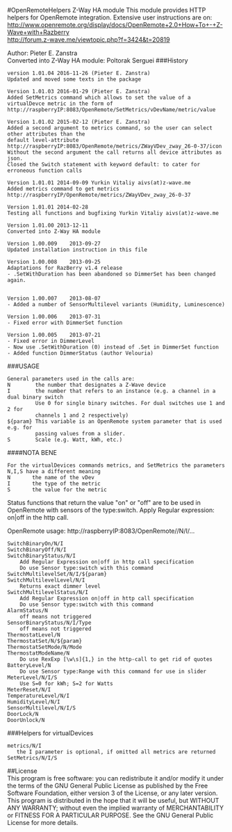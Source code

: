 #OpenRemoteHelpers Z-Way HA module
This module provides HTTP helpers for OpenRemote integration. Extensive user instructions are on:  
http://www.openremote.org/display/docs/OpenRemote+2.0+How+To+-+Z-Wave+with+Razberry  
http://forum.z-wave.me/viewtopic.php?f=3424&t=20819  

Author: Pieter E. Zanstra  
Converted into Z-Way HA module: Poltorak Serguei
###History
```
version 1.01.04 2016-11-26 (Pieter E. Zanstra)
Updated and moved some texts in the package

Version 1.01.03	2016-01-29 (Pieter E. Zanstra)  
Added SetMetrics command which allows to set the value of a virtualDevce metric in the form of
http://raspberryIP:8083/OpenRemote/SetMetrics/vDevName/metric/value

Version 1.01.02	2015-02-12 (Pieter E. Zanstra)  
Added a second argument to metrics command, so the user can select other attributes than the
default level-attribute http://raspberryIP:8083/OpenRemote/metrics/ZWayVDev_zway_26-0-37/icon
Without the second argument the call returns all device attributes as json.
Closed the Switch statement with keyword default: to cater for erroneous function calls 

Version 1.01.01	2014-09-09 Yurkin Vitaliy aivs(at)z-wave.me  
Added metrics command to get metrics http://raspberryIP/OpenRemote/metrics/ZWayVDev_zway_26-0-37

Version 1.01.01	2014-02-28  
Testing all functions and bugfixing Yurkin Vitaliy aivs(at)z-wave.me

Version 1.01.00	2013-12-11  
Converted into Z-Way HA module

Version 1.00.009	2013-09-27  
Updated installation instruction in this file

Version 1.00.008	2013-09-25  
Adaptations for RazBerry v1.4 release
- .SetWithDuration has been abandoned so DimmerSet has been changed again.


Version 1.00.007	2013-08-07  
- Added a number of SensorMultilevel variants (Humidity, Luminescence)

Version 1.00.006	2013-07-31
- Fixed error with DimmerSet function

Version 1.00.005	2013-07-21  
- Fixed error in DimmerLevel
- Now use .SetWithDuration (0) instead of .Set in DimmerSet function
- Added function DimmerStatus (author Velouria)       
```
###USAGE
```
General parameters used in the calls are:
N        the number that designates a Z-Wave device
I        the number that refers to an instance (e.g. a channel in a dual binary switch
         Use 0 for single binary switches. For dual switches use 1 and 2 for 
	     channels 1 and 2 respectively)
${param} This variable is an OpenRemote system parameter that is used e.g. for 
         passing values from a slider.
S		 Scale (e.g. Watt, kWh, etc.)
```
####NOTA BENE
```
For the virtualDevices commands metrics, and SetMetrics the parameters N,I,S have a different meaning
N       the name of the vDev
I       the type of the metric
S       the value for the metric
```
Status functions that return the value "on" or "off" are to be used in OpenRemote with 
sensors of the type:switch. Apply Regular expression: on|off in the http call. 		 

OpenRemote usage: http://raspberryIP:8083/OpenRemote/<Command>/N/I/...
```
SwitchBinaryOn/N/I
SwitchBinaryOff/N/I
SwitchBinaryStatus/N/I
    Add Regular Expression on|off in http call specification 
    Do use Sensor type:switch with this command
SwitchMultilevelSet/N/I/${param}
SwitchMultilevelLevel/N/I
    Returns exact dimmer level
SwitchMultilevelStatus/N/I
    Add Regular Expression on|off in http call specification 
    Do use Sensor type:switch with this command
AlarmStatus/N
    off means not triggered
SensorBinaryStatus/N/I/Type
    off means not triggered
ThermostatLevel/N
ThermostatSet/N/${param}
ThermostatSetMode/N/Mode
ThermostatModeName/N
    Do use RexExp [\w\s]{1,} in the http-call to get rid of quotes
BatteryLevel/N
    Do use Sensor type:Range with this command for use in slider
MeterLevel/N/I/S
    Use S=0 for kWh; S=2 for Watts
MeterReset/N/I
TemperatureLevel/N/I
HumidityLevel/N/I
SensorMultilevel/N/I/S
DoorLock/N
DoorUnlock/N
```
###Helpers for virtualDevices
```
metrics/N/I
   the I parameter is optional, if omitted all metrics are returned
SetMetrics/N/I/S
```
##License    
This program is free software: you can redistribute it and/or modify it under the terms of the GNU General Public License as published by the Free Software Foundation, either version 3 of the License, or any later version.    
This program is distributed in the hope that it will be useful, but WITHOUT ANY WARRANTY; without even the implied warranty of MERCHANTABILITY or FITNESS FOR A PARTICULAR PURPOSE. See the GNU General Public License for more details.    

